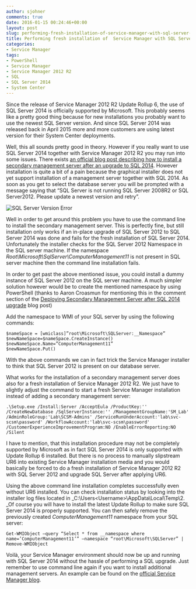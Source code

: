 ```yaml
---
author: sjohner
comments: true
date: 2016-01-15 00:24:46+00:00
layout: post
slug: performing-fresh-installation-of-service-manager-with-sql-server-2014
title: Performing fresh installation of  Service Manager with SQL Server 2014
categories:
- Service Manager
tags:
- PowerShell
- Service Manager
- Service Manager 2012 R2
- SQL
- SQL Server 2014
- System Center
---
```


Since the release of Service Manager 2012 R2 Update Rollup 6, the use of SQL Server 2014 is officially supported by Microsoft. This probably seems like a pretty good thing because for new installations you probably want to use the newest SQL Server version. And since SQL Server 2014 was released back in April 2015 more and more customers are using latest version for their System Center deployments.

Well, this all sounds pretty good in theory. However if you really want to use SQL Server 2014 together with Service Manager 2012 R2 you may run into some issues. There exists [an official blog post describing how to install a secondary management server after an upgrade to SQL 2014](http://blogs.technet.com/b/servicemanager/archive/2015/07/30/deploying-secondary-management-server-after-sql-2104-upgrade.aspx). However installation is quite a bit of a pain because the graphical installer does not yet support installation of a management server together with SQL 2014. As soon as you get to select the database server you will be prompted with a message saying that “SQL Server <Servername> is not running SQL Server 2008R2 or SQL Server2012. Please update a newest version and retry”.

![SQL Server Version Error](/images/SqlVersionError.png)

Well in order to get around this problem you have to use the command line to install the secondary management server. This is perfectly fine, but still installation only works if an in-place upgrade of SQL Server 2012 to SQL Server 2014 was done and fails for the fresh installation of SQL Server 2014.
Unfortunately the installer checks for the SQL Server 2012 Namespace in the SQL server machine. If the namespace _Root\Microsoft\SqlServer\ComputerManagement11_ is not present in SQL server machine then the command line installation fails.

In order to get past the above mentioned issue, you could install a dummy instance of SQL Server 2012 on the SQL server machine. A much simpler solution however would be to create the mentioned namespace by using PowerShell (thanks to Aaron Croasmun for mentioning this in the comment section of the [Deploying Secondary Management Server after SQL 2014 upgrade](https://blogs.technet.microsoft.com/servicemanager/2015/07/30/deploying-secondary-management-server-after-sql-2014-upgrade/) blog post)

Add the namespace to WMI of your SQL server by using the following commands:

    
    $nameSpace = [wmiclass]”root\Microsoft\SQLServer:__Namespace”
    $newNameSpace=$nameSpace.CreateInstance()
    $newNameSpace.Name=”ComputerManagement11”
    $newNameSpace.Put()


With the above commands we can in fact trick the Service Manager installer to think that SQL Server 2012 is present on our database server.

What works for the installation of a secondary management server does also for a fresh installation of Service Manager 2012 R2. We just have to slightly adjust the command to start a fresh Service Manager installation instead of adding a secondary management server:

    
    .\Setup.exe /Install:Server /AcceptEula /ProductKey:'' /CreateNewDatabase /SqlServerInstance:'' /ManagementGroupName:'SM_Lab' /AdminRoleGroup:'Lab\SCSM-Admins' /ServiceRunUnderAccount:'lab\svc-scsm\password' /WorkflowAccount:'lab\svc-scsm\password' /CustomerExperienceImprovementProgram:NO /EnableErrorReporting:NO /Silent
    


I have to mention, that this installation procedure may not be completely supported by Microsoft as in fact SQL Server 2014 is only supported with Update Rollup 6 installed. But there is no process to manually slipstream UR6 into existing Service Manager installation media and you would basically be forced to do a fresh installation of Service Manager 2012 R2 with SQL Server 2012 and upgrade SQL Server after applying UR6.

Using the above command line installation completes successfully even without UR6 installed. You can check installation status by looking into the installer log files located in _C:\Users\<Username>\AppData\Local\Temp\2.
_Of course you will have to install the latest Update Rollup to make sure SQL Server 2014 is properly supported. You can then safely remove the previously created _ComputerManagement11_ namespace from your SQL server:

    
    Get-WMIObject –query “Select * from __namespace where name=’ComputerManagement11’” –namespace “root\Microsoft\SQLServer” | Remove-WMIObject


Voilà, your Service Manager environment should now be up and running with SQL Server 2014 without the hassle of performing a SQL upgrade. Just remember to use command line again if you want to install additional management servers. An example can be found on the [official Service Manager blog](http://blogs.technet.com/b/servicemanager/archive/2015/07/30/deploying-secondary-management-server-after-sql-2104-upgrade.aspx).
